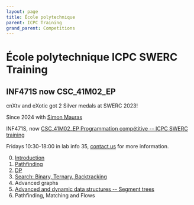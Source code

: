 ```yaml
---
layout: page
title: École polytechnique
parent: ICPC Training
grand_parent: Competitions
---
```


# École polytechnique ICPC SWERC Training

## INF471S now CSC_41M02_EP

cnXtv and eXotic got 2 Silver medals at SWERC 2023!

Since 2024 with [Simon Mauras](https://www.irif.fr/users/mauras/index)

INF471S, now [CSC_41M02_EP Programmation compétitive -- ICPC SWERC training](https://moodle.polytechnique.fr/enrol/index.php?id=19278)

Fridays 10:30-18:00 in lab info 35, [contact us](mailto:vie@jill-jenn.net) for more information.

0. [Introduction](https://jjv.ie/slides/swerc-intro2024.pdf)
1. [Pathfinding](https://jjv.ie/slides/pathfinding.pdf)
2. [DP](https://jjv.ie/slides/bellman2024.pdf)
3. [Search: Binary, Ternary, Backtracking](https://jjv.ie/slides/strategies.pdf)
4. Advanced graphs
5. [Advanced and dynamic data structures -- Segment trees](https://jjv.ie/slides/segment-tree.pdf)
6. Pathfinding, Matching and Flows
